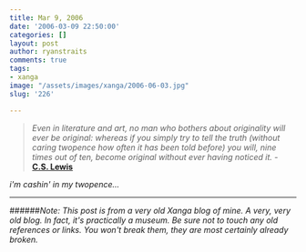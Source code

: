 ```yaml
---
title: Mar 9, 2006
date: '2006-03-09 22:50:00'
categories: []
layout: post
author: ryanstraits
comments: true
tags:
- xanga
image: "/assets/images/xanga/2006-06-03.jpg"
slug: '226'

---
```

>*Even in literature and art, no man who bothers about originality will ever be original: whereas if you simply try to tell the truth (without caring twopence how often it has been told before) you will, nine times out of ten, become original without ever having noticed it.* - **<a href="http://www.brainyquote.com/quotes/quotes/c/cslewis121182.html" target="_new">C.S. Lewis</a>**

*i'm cashin' in my twopence...*

<!-- break -->

---

######*Note: This post is from a very old Xanga blog of mine. A very, very old blog. In fact, it's practically a museum. Be sure not to touch any old references or links. You won't break them, they are most certainly already broken.*
